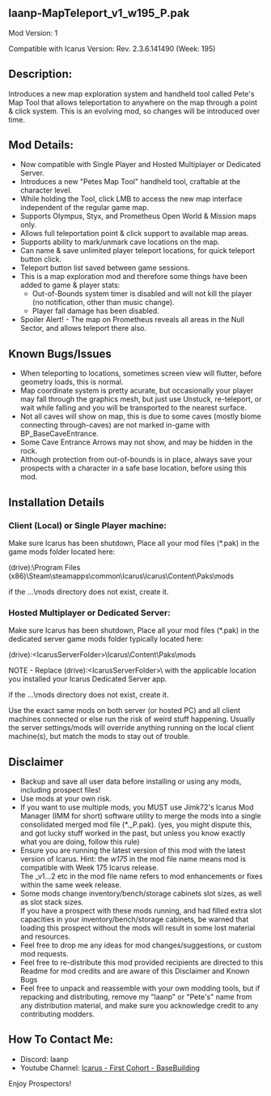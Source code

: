 laanp-MapTeleport_v1_w195_P.pak
----------------------------------------------------------------------
Mod Version: 1

Compatible with Icarus Version: Rev. 2.3.6.141490 (Week: 195)

## Description:
Introduces a new map exploration system and handheld tool called Pete's Map Tool that allows teleportation to anywhere on the map through a point & click system. This is an evolving mod, so changes will be introduced over time. 

## Mod Details:
- Now compatible with Single Player and Hosted Multiplayer or Dedicated Server.
- Introduces a new "Petes Map Tool" handheld tool, craftable at the character level.
- While holding the Tool, click LMB to access the new map interface independent of the regular game map.
- Supports Olympus, Styx, and Prometheus Open World & Mission maps only.
- Allows full teleportation point & click support to available map areas. 
- Supports ability to mark/unmark cave locations on the map.
- Can name & save unlimited player teleport locations, for quick teleport button click.
- Teleport button list saved between game sessions.
- This is a map exploration mod and therefore some things have been added to game & player stats:
   - Out-of-Bounds system timer is disabled and will not kill the player (no notification, other than music change).
   - Player fall damage has been disabled.
- Spoiler Alert! - The map on Prometheus reveals all areas in the Null Sector, and allows teleport there also.   

## Known Bugs/Issues
- When teleporting to locations, sometimes screen view will flutter, before geometry loads, this is normal.
- Map coordinate system is pretty acurate, but occasionally your player may fall through the graphics mesh, but just use Unstuck, re-teleport, or wait while falling and you will be transported to the nearest surface.
- Not all caves will show on map, this is due to some caves (mostly biome connecting through-caves) are not marked in-game with BP_BaseCaveEntrance.
- Some Cave Entrance Arrows may not show, and may be hidden in the rock.    
- Although protection from out-of-bounds is in place, always save your prospects with a character in a safe base location, before using this mod.


## Installation Details

### Client (Local) or Single Player machine:
Make sure Icarus has been shutdown, 
Place all your mod files (*.pak) in the game mods folder located here:

(drive):\Program Files (x86)\Steam\steamapps\common\Icarus\Icarus\Content\Paks\mods

if the ...\mods directory does not exist, create it.

### Hosted Multiplayer or Dedicated Server:
Make sure Icarus has been shutdown, 
Place all your mod files (*.pak) in the dedicated server game mods folder typically located here:

(drive):\<IcarusServerFolder>\Icarus\Content\Paks\mods

NOTE - Replace (drive):\<IcarusServerFolder>\ with the applicable location you installed your Icarus Dedicated Server app.

if the ...\mods directory does not exist, create it.

Use the exact same mods on both server (or hosted PC) and all client machines connected or else run the risk of weird stuff happening.
Usually the server settings/mods will override anything running on the local client machine(s), but match the mods to stay out of trouble.


## Disclaimer
- Backup and save all user data before installing or using any mods, including prospect files!
- Use mods at your own risk.
- If you want to use multiple mods, you MUST use Jimk72's Icarus Mod Manager (IMM for short) software utility to merge the mods into a single consolidated merged mod file (*._P.pak).
  (yes, you might dispute this, and got lucky stuff worked in the past, but unless you know exactly what you are doing, follow this rule)  
- Ensure you are running the latest version of this mod with the latest version of Icarus.  Hint: the _w175_ in the mod file name means mod is compatible with Week 175 Icarus release.  
  The _v1...2 etc in the mod file name refers to mod enhancements or fixes within the same week release. 
- Some mods change inventory/bench/storage cabinets slot sizes, as well as slot stack sizes.  
  If you have a prospect with these mods running, and had filled extra slot capacities in your inventory/bench/storage cabinets, be warned that loading this prospect without the mods will result in some lost material and resources. 
- Feel free to drop me any ideas for mod changes/suggestions, or custom mod requests.
- Feel free to re-distribute this mod provided recipients are directed to this Readme for mod credits and are aware of this Disclaimer and Known Bugs
- Feel free to unpack and reassemble with your own modding tools, but if repacking and distributing, remove my "laanp" or "Pete's" name from any distribution material,
   and make sure you acknowledge credit to any contributing modders.

## How To Contact Me:

- Discord: laanp
- Youtube Channel: [Icarus - First Cohort - BaseBuilding](https://www.youtube.com/channel/UCQWq0BjD4mnUkAZgRwwigNQ) 

Enjoy Prospectors!












































